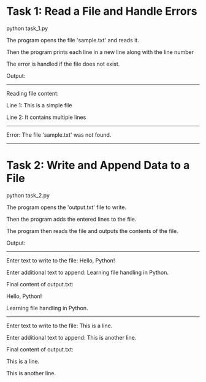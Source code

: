 # Task 1: Read a File and Handle Errors

python task_1.py

The program opens the file 'sample.txt' and reads it.

Then the program prints each line in a new line along with the line number

The error is handled if the file does not exist.

Output:

---

Reading file content:

Line 1: This is a simple file

Line 2: It contains multiple lines

---

Error: The file 'sample.txt' was not found.

---

# Task 2: Write and Append Data to a File

python task_2.py

The program opens the 'output.txt' file to write.

Then the program adds the entered lines to the file.

The program then reads the file and outputs the contents of the file.

Output:

---

Enter text to write to the file: Hello, Python!

Enter additional text to append: Learning file handling in Python.

Final content of output.txt:

Hello, Python!

Learning file handling in Python.

---

Enter text to write to the file: This is a line.

Enter additional text to append: This is another line.

Final content of output.txt: 

This is a line.

This is another line.

